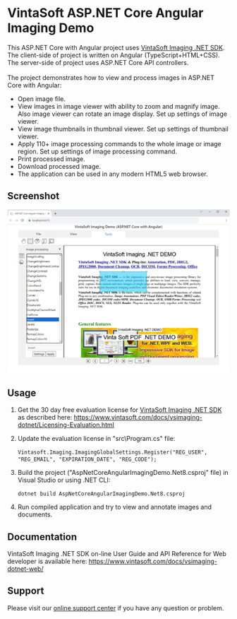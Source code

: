 # VintaSoft ASP.NET Core Angular Imaging Demo

This ASP.NET Core with Angular project uses <a href="https://www.vintasoft.com/vsimaging-dotnet-index.html">VintaSoft Imaging .NET SDK</a>.
The client-side of project is written on Angular (TypeScript+HTML+CSS). The server-side of project uses ASP.NET Core API controllers.<br />
<br />
The project demonstrates how to view and process images in ASP.NET Core with Angular:
* Open image file.
* View images in image viewer with ability to zoom and magnify image. Also image viewer can rotate an image display. Set up settings of image viewer.
* View image thumbnails in thumbnail viewer. Set up settings of thumbnail viewer.
* Apply 110+ image processing commands to the whole image or image region. Set up settings of image processing command.
* Print processed image.
* Download processed image.
* The application can be used in any modern HTML5 web browser.


## Screenshot
<img src="vintasoft_aspnet.core_angular-imaging_demo.png" title="VintaSoft Imaging Demo for ASP.NET Core with Angular"><br />


## Usage
1. Get the 30 day free evaluation license for <a href="https://www.vintasoft.com/vsimaging-dotnet-index.html" target="_blank">VintaSoft Imaging .NET SDK</a> as described here: <a href="https://www.vintasoft.com/docs/vsimaging-dotnet/Licensing-Evaluation.html" target="_blank">https://www.vintasoft.com/docs/vsimaging-dotnet/Licensing-Evaluation.html</a>

2. Update the evaluation license in "src\Program.cs" file:
   ```
   Vintasoft.Imaging.ImagingGlobalSettings.Register("REG_USER", "REG_EMAIL", "EXPIRATION_DATE", "REG_CODE");
   ```

3. Build the project ("AspNetCoreAngularImagingDemo.Net8.csproj" file) in Visual Studio or using .NET CLI:
   ```
   dotnet build AspNetCoreAngularImagingDemo.Net8.csproj
   ```

4. Run compiled application and try to view and annotate images and documents.


## Documentation
VintaSoft Imaging .NET SDK on-line User Guide and API Reference for Web developer is available here: https://www.vintasoft.com/docs/vsimaging-dotnet-web/


## Support
Please visit our <a href="https://myaccount.vintasoft.com/">online support center</a> if you have any question or problem.
